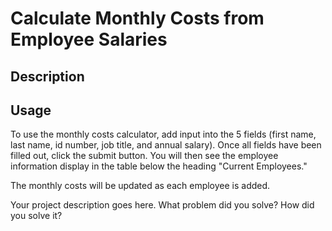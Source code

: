 # Calculate Monthly Costs from Employee Salaries

## Description

## Usage

To use the monthly costs calculator, add input into the 5 fields (first name, last name, id number, job title, and annual salary). Once all fields have been filled out, click the submit button. You will then see the employee information display in the table below the heading "Current Employees." 

The monthly costs will be updated as each employee is added. 


Your project description goes here. What problem did you solve? How did you solve it?
